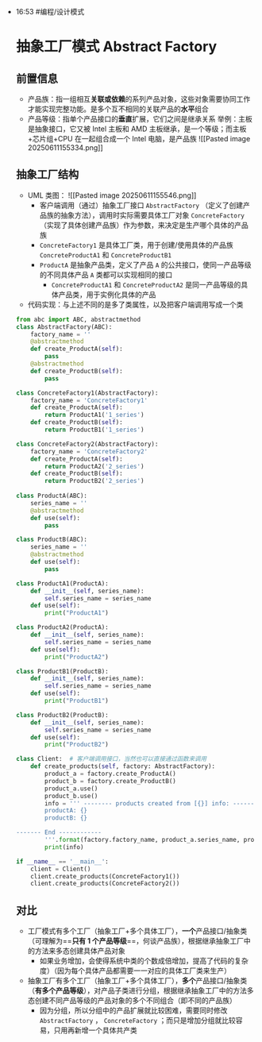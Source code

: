 
- 16:53 
	#编程/设计模式 
	# 抽象工厂模式 Abstract Factory
	## 前置信息
	- 产品族：指一组相互**关联或依赖**的系列产品对象，这些对象需要协同工作才能实现完整功能。是多个互不相同的关联产品的**水平**组合
	- 产品等级：指单个产品接口的**垂直**扩展，它们之间是继承关系
		举例：主板是抽象接口，它又被 Intel 主板和 AMD 主板继承，是一个等级；而主板+芯片组+CPU 在一起组合成一个 Intel 电脑，是产品族
		 ![[Pasted image 20250611155334.png]]
	## 抽象工厂结构
	- UML 类图：
		![[Pasted image 20250611155546.png]]
		- 客户端调用（通过）抽象工厂接口 `AbstractFactory` （定义了创建产品族的抽象方法），调用时实际需要具体工厂对象 `ConcreteFactory` （实现了具体创建产品族）作为参数，来决定是生产哪个具体的产品族
		- `ConcreteFactory1` 是具体工厂类，用于创建/使用具体的产品族 `ConcreteProductA1` 和 `ConcreteProductB1`
		-  `ProductA` 是抽象产品类，定义了产品 `A` 的公共接口，使同一产品等级的不同具体产品 `A` 类都可以实现相同的接口
			- `ConcreteProductA1` 和 `ConcreteProductA2` 是同一产品等级的具体产品类，用于实例化具体的产品
	- 代码实现：与上述不同的是多了类属性，以及把客户端调用写成一个类
	```python
	from abc import ABC, abstractmethod
	class AbstractFactory(ABC):
	    factory_name = ''
	    @abstractmethod
	    def create_ProductA(self):
	        pass
	    @abstractmethod
	    def create_ProductB(self):
	        pass
	
	class ConcreteFactory1(AbstractFactory):
	    factory_name = 'ConcreteFactory1'
	    def create_ProductA(self):
	        return ProductA1('1_series')
	    def create_ProductB(self):
	        return ProductB1('1_series')
	
	class ConcreteFactory2(AbstractFactory):
	    factory_name = 'ConcreteFactory2'
	    def create_ProductA(self):
	        return ProductA2('2_series')
	    def create_ProductB(self):
	        return ProductB2('2_series')
	    
	class ProductA(ABC):
	    series_name = ''
	    @abstractmethod
	    def use(self):
	        pass
	
	class ProductB(ABC):
	    series_name = ''
	    @abstractmethod
	    def use(self):
	        pass    
	
	class ProductA1(ProductA):
	    def __init__(self, series_name):
	        self.series_name = series_name
	    def use(self):
	        print("ProductA1")
	
	class ProductA2(ProductA):
	    def __init__(self, series_name):
	        self.series_name = series_name
	    def use(self):
	        print("ProductA2")
	
	class ProductB1(ProductB):
	    def __init__(self, series_name):
	        self.series_name = series_name
	    def use(self):
	        print("ProductB1")
	
	class ProductB2(ProductB):
	    def __init__(self, series_name):
	        self.series_name = series_name
	    def use(self):
	        print("ProductB2")
	
	class Client:  # 客户端调用接口，当然也可以直接通过函数来调用
	    def create_products(self, factory: AbstractFactory):
	        product_a = factory.create_ProductA()
	        product_b = factory.create_ProductB()
	        product_a.use()
	        product_b.use()
	        info = ''' -------- products created from [{}] info: -------
	        productA: {}
	        productB: {}
	
	------- End ------------
	        '''.format(factory.factory_name, product_a.series_name, product_b.series_name)
	        print(info)
	
	if __name__ == '__main__':
	    client = Client()
	    client.create_products(ConcreteFactory1())
	    client.create_products(ConcreteFactory2())        
	```
	## 对比
	- 工厂模式有多个工厂（抽象工厂+多个具体工厂），**一个**产品接口/抽象类（可理解为==**只有 1 个产品等级**==，何谈产品族），根据继承抽象工厂中的方法来多态创建具体产品对象
		- 如果业务增加，会使得系统中类的个数成倍增加，提高了代码的复杂度）（因为每个具体产品都需要一一对应的具体工厂类来生产）
	- 抽象工厂有多个工厂（抽象工厂+多个具体工厂），**多个**产品接口/抽象类（**有多个产品等级**），对产品子类进行分组，根据继承抽象工厂中的方法多态创建不同产品等级的产品对象的多个不同组合（即不同的产品族）
		- 因为分组，所以分组中的产品扩展就比较困难，需要同时修改 `AbstractFactory` ， `ConcreteFactory` ；而只是增加分组就比较容易，只用再新增一个具体共产类 